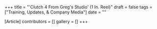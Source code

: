 +++
title = "'Clutch 4 From Greg's Studio' (1 In. Reel)"
draft = false
tags = ["Training, Updates, & Company Media"]
date = ""

[Article]
contributors = []
gallery = []
+++